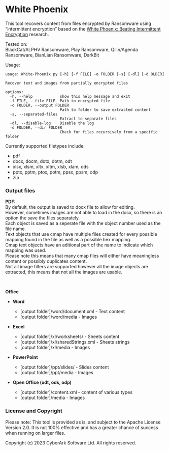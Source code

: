 # White Phoenix

This tool recovers content from files encrypted by Ransomware using “intermittent encryption” based on the [White Phoenix: Beating Intermittent Encryption](https://www.cyberark.com/resources/threat-research-blog/white-phoenix-beating-intermittent-encryption) research.

Tested on:<br>
BlackCat/ALPHV Ransomware, Play Ransomware, Qilin/Agenda Ransomware, BianLian Ransomware, DarkBit

Usage:
```
usage: White-Phoenix.py [-h] [-f FILE] -o FOLDER [-s] [-dl] [-d OLDER]

Recover text and images from partially encrypted files

options:
  -h, --help            show this help message and exit
  -f FILE, --file FILE  Path to encrypted file
  -o FOLDER, --output FOLDER
                        Path to folder to save extracted content
  -s, --separated-files
                        Extract to separate files
  -dl, --disable-log    Disable the log
  -d FOLDER, --dir FOLDER
                        Check for files recursively from a specific folder
```
    

Currently supported filetypes include:
* pdf
* docx, docm, dotx, dotm, odt
* xlsx, xlsm, xltx, xltm, xlsb, xlam, ods
* pptx, pptm, ptox, potm, ppsx, ppsm, odp
* zip


### Output files

**PDF:**<br>
By default, the output is saved to docx file to allow for editing.<br>
However, sometimes images are not able to load in the docx, so there is an option the save the files separately.<br>
Each object is saved as a seperate file with the object number used as the file name.<br>
Text objects that use cmap have multiple files created for every possible mapping found in the file as well as a possible hex mapping.<br>
Cmap text objects have an aditional part of the name to indicate which mapping was used.<br>
Please note this means that many cmap files will either have meaningless content or possibly duplicates content.<br>
Not all image filters are supported however all the image objects are extracted, this means that not all the images are usable.

<br>

**Office**

- **Word**

    - [output folder]/word/document.xml - Text content
    - [output folder]/word/media - Images

- **Excel**

    - [output folder]/xl/worksheets/ - Sheets content
    - [output folder]/xl/sharedStrings.xml - Sheets strings
    - [output folder]/xl/media - Images

- **PowerPoint**

    - [output folder]/ppt/slides/ - Slides content
    - [output folder]/ppt/media - Images

- **Open Office (odt, ods, odp)**
    - [output folder]/content.xml - content of various types
    - [output folder]/media - Images


### License and Copyright


Please note: This tool is provided as is, and subject to the Apache License Version 2.0. It is not 100% effective and has a greater chance of success when running on larger files.

Copyright (c) 2023 CyberArk Software Ltd. All rights reserved.
